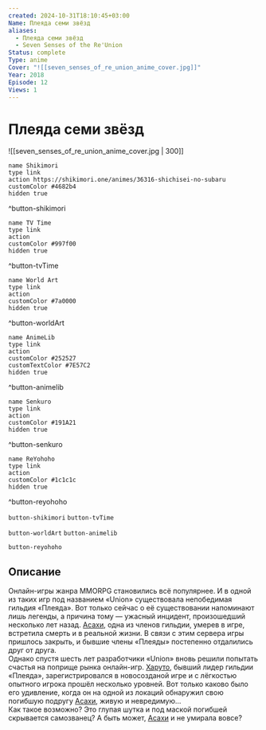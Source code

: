 ```yaml
---
created: 2024-10-31T18:10:45+03:00
Name: Плеяда семи звёзд
aliases:
  - Плеяда семи звёзд
  - Seven Senses of the Re'Union
Status: complete
Type: anime
Cover: "![[seven_senses_of_re_union_anime_cover.jpg]]"
Year: 2018
Episode: 12
Views: 1
---
```


# Плеяда семи звёзд

![[seven_senses_of_re_union_anime_cover.jpg | 300]]

```button
name Shikimori
type link
action https://shikimori.one/animes/36316-shichisei-no-subaru
customColor #4682b4
hidden true
```
^button-shikimori

```button
name TV Time
type link
action 
customColor #997f00
hidden true
```
^button-tvTime

```button
name World Art
type link
action 
customColor #7a0000
hidden true
```
^button-worldArt

```button
name AnimeLib
type link
action 
customColor #252527
customTextColor #7E57C2
hidden true
```
^button-animelib

```button
name Senkuro
type link
action 
customColor #191A21
hidden true
```
^button-senkuro

```button
name ReYohoho
type link
action 
customColor #1c1c1c
hidden true
```
^button-reyohoho



`button-shikimori` `button-tvTime`

`button-worldArt` `button-animelib`

`button-reyohoho`

## Описание

Онлайн-игры жанра MMORPG становились всё популярнее. И в одной из таких игр под названием «Union» существовала непобедимая гильдия «Плеяда». Вот только сейчас о её существовании напоминают лишь легенды, а причина тому — ужасный инцидент, произошедший несколько лет назад. [Асахи](https://shikimori.one/characters/162709-asahi-kuga), одна из членов гильдии, умерев в игре, встретила смерть и в реальной жизни. В связи с этим сервера игры пришлось закрыть, и бывшие члены «Плеяды» постепенно отдалились друг от друга.  
Однако спустя шесть лет разработчики «Union» вновь решили попытать счастья на поприще рынка онлайн-игр. [Харуто](https://shikimori.one/characters/162708-haruto-amou), бывший лидер гильдии «Плеяда», зарегистрировался в новосозданой игре и с лёгкостью опытного игрока прошёл несколько уровней. Вот только каково было его удивление, когда он на одной из локаций обнаружил свою погибшую подругу [Асахи](https://shikimori.one/characters/162709-asahi-kuga), живую и невредимую...  
Как такое возможно? Это глупая шутка и под маской погибшей скрывается самозванец? А быть может, [Асахи](https://shikimori.one/characters/162709-asahi-kuga) и не умирала вовсе?
